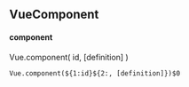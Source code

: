 ## VueComponent
#### component
Vue.component( id, [definition] )
```
Vue.component(${1:id}${2:, [definition]})$0
```